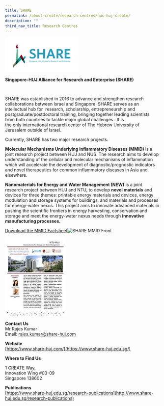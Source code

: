 ```yaml
---
title: SHARE
permalink: /about-create/research-centres/nus-huj-create/
description: ""
third_nav_title: Research Centres
---
```

![](/images/Research%20Centres/share-logo.png)

**Singapore-HUJ Alliance for Research and Enterprise (SHARE)**

 

SHARE was established in 2016 to advance and strengthen research collaborations between Israel and Singapore. SHARE serves as an intellectual hub for  research, scholarship, entrepreneurship and postgraduate/postdoctoral training, bringing together leading scientists from both countries to tackle major global challenges . It is the only international research center of The Hebrew University of Jerusalem outside of Israel.

Currently, SHARE has two major research projects.

**Molecular Mechanisms Underlying Inflammatory Diseases (MMID)** is a joint research project between HUJ and NUS. The research aims to develop understanding of the cellular and molecular mechanisms of inflammation which will accelerate the development of diagnostic/prognostic indicators and novel therapeutics for common inflammatory diseases in Asia and elsewhere. 

**Nanomaterials for Energy and Water Management (NEW)** is a joint research project between HUJ and NTU, to develop **novel materials** and devices for three themes: printable energy materials and devices, energy modulation and storage systems for buildings, and materials and processes for energy-water nexus. This project aims to innovate advanced materials in pushing the scientific frontiers in energy harvesting, conservation and storage and meet the energy-water nexus needs through **innovative manufacturing processes.**


[Download the MMID Factsheet]()![SHARE MMID Front](https://www.create.edu.sg/images/default-source/default-album/share-mmid-front.png?sfvrsn=b94bcb32_4&MaxWidth=200&MaxHeight=&ScaleUp=false&Quality=High&Method=ResizeFitToAreaArguments)

![Download the NEW Factsheet](/images/Research%20Centres/share-new-pic005ed298888045ccb415164686160f96.jpg)

**Contact Us**  
Mr Rajes Kumar  
Email: [rajes.kumar@share-huj.com](mailto:tcliff@share-huj.com)

**Website**  
[https://www.share-huj.com/](https://www.share-huj.edu.sg/)

**Where to Find Us**

1 CREATE Way,  
Innovation Wing #03-09  
Singapore 138602

**Publications**  
[https://www.share-huj.edu.sg/research-publications](http://www.share-huj.edu.sg/research-publications)